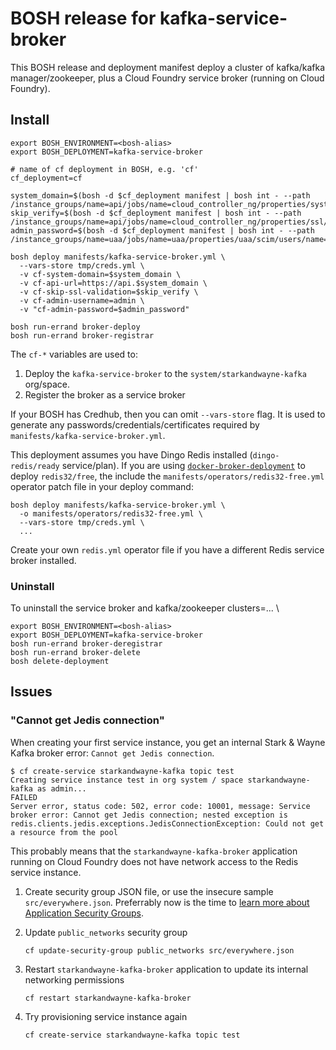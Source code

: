 # BOSH release for kafka-service-broker

This BOSH release and deployment manifest deploy a cluster of kafka/kafka manager/zookeeper, plus a Cloud Foundry service broker (running on Cloud Foundry).

## Install

```
export BOSH_ENVIRONMENT=<bosh-alias>
export BOSH_DEPLOYMENT=kafka-service-broker

# name of cf deployment in BOSH, e.g. 'cf'
cf_deployment=cf

system_domain=$(bosh -d $cf_deployment manifest | bosh int - --path /instance_groups/name=api/jobs/name=cloud_controller_ng/properties/system_domain)
skip_verify=$(bosh -d $cf_deployment manifest | bosh int - --path /instance_groups/name=api/jobs/name=cloud_controller_ng/properties/ssl/skip_cert_verify)
admin_password=$(bosh -d $cf_deployment manifest | bosh int - --path /instance_groups/name=uaa/jobs/name=uaa/properties/uaa/scim/users/name=admin/password)

bosh deploy manifests/kafka-service-broker.yml \
  --vars-store tmp/creds.yml \
  -v cf-system-domain=$system_domain \
  -v cf-api-url=https://api.$system_domain \
  -v cf-skip-ssl-validation=$skip_verify \
  -v cf-admin-username=admin \
  -v "cf-admin-password=$admin_password"

bosh run-errand broker-deploy
bosh run-errand broker-registrar
```

The `cf-*` variables are used to:
1. Deploy the `kafka-service-broker` to the `system/starkandwayne-kafka` org/space.
2. Register the broker as a service broker

If your BOSH has Credhub, then you can omit `--vars-store` flag. It is used to generate any passwords/credentials/certificates required by `manifests/kafka-service-broker.yml`.

This deployment assumes you have Dingo Redis installed (`dingo-redis/ready` service/plan). If you are using [`docker-broker-deployment`](https://github.com/cloudfoundry-community/docker-broker-deployment) to deploy `redis32/free`, the include the `manifests/operators/redis32-free.yml` operator patch file in your deploy command:

```
bosh deploy manifests/kafka-service-broker.yml \
  -o manifests/operators/redis32-free.yml \
  --vars-store tmp/creds.yml \
  ...
```

Create your own `redis.yml` operator file if you have a different Redis service broker installed.

### Uninstall

To uninstall the service broker and kafka/zookeeper clusters=... \

```
export BOSH_ENVIRONMENT=<bosh-alias>
export BOSH_DEPLOYMENT=kafka-service-broker
bosh run-errand broker-deregistrar
bosh run-errand broker-delete
bosh delete-deployment
```

## Issues


### "Cannot get Jedis connection"

When creating your first service instance, you get an internal Stark & Wayne Kafka broker error: `Cannot get Jedis connection`.

```
$ cf create-service starkandwayne-kafka topic test
Creating service instance test in org system / space starkandwayne-kafka as admin...
FAILED
Server error, status code: 502, error code: 10001, message: Service broker error: Cannot get Jedis connection; nested exception is redis.clients.jedis.exceptions.JedisConnectionException: Could not get a resource from the pool
```

This probably means that the `starkandwayne-kafka-broker` application running on Cloud Foundry does not have network access to the Redis service instance.

1. Create security group JSON file, or use the insecure sample `src/everywhere.json`. Preferrably now is the time to [learn more about Application Security Groups](https://docs.cloudfoundry.org/concepts/asg.html).

2. Update `public_networks` security group

    ```
    cf update-security-group public_networks src/everywhere.json
    ```

3. Restart `starkandwayne-kafka-broker` application to update its internal networking permissions

    ```
    cf restart starkandwayne-kafka-broker
    ```

4. Try provisioning service instance again

    ```
    cf create-service starkandwayne-kafka topic test
    ```
